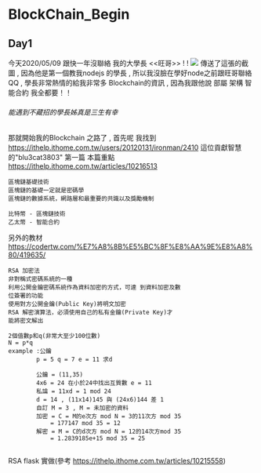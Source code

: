 # BlockChain_Begin

## Day1
 
今天2020/05/09 跟快一年沒聯絡 我的大學長 <<旺哥>> ! ! ![](https://i.imgur.com/Day30qo.png)
傳送了這張的截圖 , 因為他是第一個教我nodejs 的學長 , 所以我沒臉在學好node之前跟旺哥聯絡QQ , 學長非常熱情的給我非常多 Blockchain的資訊 , 因為我跟他說 部屬 架構 智能合約 我全都要！！

###### 能遇到不藏招的學長姊真是三生有幸

那就開始我的Blockchain 之路了 , 首先呢 我找到
 https://ithelp.ithome.com.tw/users/20120131/ironman/2410 這位貢獻智慧的"blu3cat3803" 
 第一篇 本篇重點
 https://ithelp.ithome.com.tw/articles/10216513
 ```
 區塊鏈基礎技術
 區塊鏈的基礎一定就是密碼學
 區塊鏈的數據系統，網路層和最重要的共識以及獎勵機制
 ```
```
比特幣 - 區塊鏈技術
乙太幣 - 智能合約
```
另外的教材
https://codertw.com/%E7%A8%8B%E5%BC%8F%E8%AA%9E%E8%A8%80/419635/
```
RSA 加密法
非對稱式密碼系統的一種
利用公開金鑰密碼系統作為資料加密的方式，可達 到資料加密及數
位簽署的功能
使用對方公開金鑰(Public Key)將明文加密
RSA 解密演算法，必須使用自己的私有金鑰(Private Key)才
能將密文解出

2個值數p和q(非常大至少100位數)
N = p*q
example :公鑰
        p = 5 q = 7 e = 11 求d
        
        公鑰 = (11,35)
        4x6 = 24 在小於24中找出互質數 e = 11
        私讑 = 11xd = 1 mod 24
        d = 14 , (11x14)145 與 (24x6)144 差 1
        自訂 M = 3 , M = 未加密的資料
        加密 = C = M的e次方 mod N = 3的11次方 mod 35
            = 177147 mod 35 = 12
        解密 = M = C的d次方 mod N = 12的14次方mod 35
            = 1.2839185e+15 mod 35 = 25
        

```
RSA flask 實做(參考 https://ithelp.ithome.com.tw/articles/10215558)
